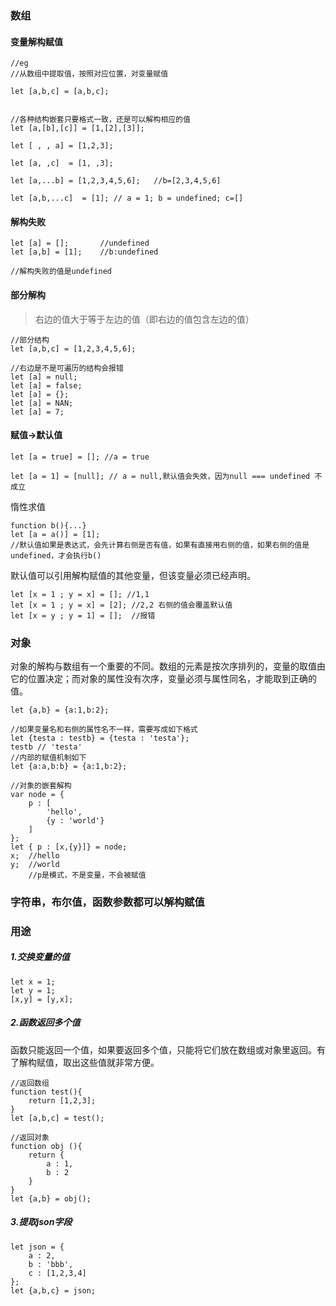 ### 数组
#### 变量解构赋值
	//eg
	//从数组中提取值，按照对应位置，对变量赋值

	let [a,b,c] = [a,b,c];


	//各种结构嵌套只要格式一致，还是可以解构相应的值
	let [a,[b],[c]] = [1,[2],[3]];
	
	let [ , , a] = [1,2,3];
	
	let [a, ,c]  = [1, ,3];

	let [a,...b] = [1,2,3,4,5,6]; 	//b=[2,3,4,5,6]
	
	let [a,b,...c]  = [1]; // a = 1; b = undefined; c=[]
	
	
#### 解构失败
	let [a] = [];		//undefined
	let [a,b] = [1];	//b:undefined
	
	//解构失败的值是undefined

#### 部分解构
> 右边的值大于等于左边的值（即右边的值包含左边的值）

	//部分结构
	let [a,b,c] = [1,2,3,4,5,6];
	
	//右边是不是可遍历的结构会报错
	let [a] = null;
	let [a] = false;
	let [a] = {};
	let [a] = NAN;
	let [a] = 7;
	
#### 赋值->默认值

	let [a = true] = []; //a = true
	
	let [a = 1] = [null]; // a = null,默认值会失效，因为null === undefined 不成立
	
惰性求值

	function b(){...}
	let [a = a()] = [1];
	//默认值如果是表达式，会先计算右侧是否有值，如果有直接用右侧的值，如果右侧的值是undefined，才会执行b()

默认值可以引用解构赋值的其他变量，但该变量必须已经声明。

	let [x = 1 ; y = x] = []; //1,1
	let [x = 1 ; y = x] = [2]; //2,2 右侧的值会覆盖默认值
	let [x = y ; y = 1] = [];  //报错

	
### 对象
对象的解构与数组有一个重要的不同。数组的元素是按次序排列的，变量的取值由它的位置决定；而对象的属性没有次序，变量必须与属性同名，才能取到正确的值。

	let {a,b} = {a:1,b:2};
	
	//如果变量名和右侧的属性名不一样，需要写成如下格式
	let {testa : testb} = {testa : 'testa'};	
	testb // 'testa'
	//内部的赋值机制如下
	let {a:a,b:b} = {a:1,b:2};

	//对象的嵌套解构
	var node = {
		p : [
			'hello',
			{y : 'world'}
		]
	};	
	let { p : [x,{y}]} = node;
	x;	//hello
	y;	//world
		//p是模式，不是变量，不会被赋值
		
### 字符串，布尔值，函数参数都可以解构赋值

### 用途

##### 1.交换变量的值
	let x = 1;
	let y = 1;
	[x,y] = [y,x];
##### 2.函数返回多个值
函数只能返回一个值，如果要返回多个值，只能将它们放在数组或对象里返回。有了解构赋值，取出这些值就非常方便。
	
	//返回数组
	function test(){
		return [1,2,3];
	}
	let [a,b,c] = test();
	
	//返回对象
	function obj (){
		return {
			a : 1,
			b : 2
		}
	}
	let {a,b} = obj();
##### 3.提取json字段
	let json = {
		a : 2,
		b : 'bbb',
		c : [1,2,3,4]
	};
	let {a,b,c} = json;